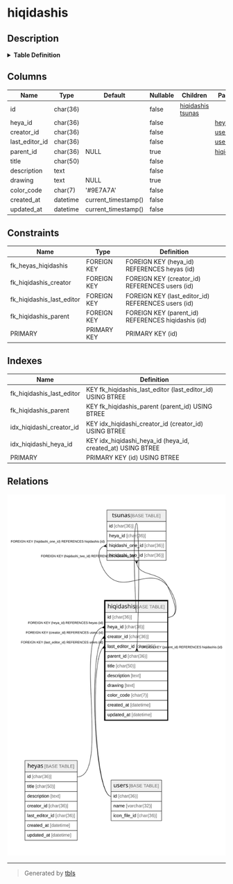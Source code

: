 # hiqidashis

## Description

<details>
<summary><strong>Table Definition</strong></summary>

```sql
CREATE TABLE `hiqidashis` (
  `id` char(36) NOT NULL,
  `heya_id` char(36) NOT NULL,
  `creator_id` char(36) NOT NULL,
  `last_editor_id` char(36) NOT NULL,
  `parent_id` char(36) DEFAULT NULL,
  `title` char(50) NOT NULL,
  `description` text NOT NULL,
  `drawing` text DEFAULT NULL,
  `color_code` char(7) NOT NULL DEFAULT '#9E7A7A',
  `created_at` datetime NOT NULL DEFAULT current_timestamp(),
  `updated_at` datetime NOT NULL DEFAULT current_timestamp(),
  PRIMARY KEY (`id`),
  KEY `idx_hiqidashi_creator_id` (`creator_id`),
  KEY `idx_hiqidashi_heya_id` (`heya_id`,`created_at`),
  KEY `fk_hiqidashis_last_editor` (`last_editor_id`),
  KEY `fk_hiqidashis_parent` (`parent_id`),
  CONSTRAINT `fk_heyas_hiqidashis` FOREIGN KEY (`heya_id`) REFERENCES `heyas` (`id`) ON DELETE CASCADE ON UPDATE CASCADE,
  CONSTRAINT `fk_hiqidashis_creator` FOREIGN KEY (`creator_id`) REFERENCES `users` (`id`) ON UPDATE CASCADE,
  CONSTRAINT `fk_hiqidashis_last_editor` FOREIGN KEY (`last_editor_id`) REFERENCES `users` (`id`) ON UPDATE CASCADE,
  CONSTRAINT `fk_hiqidashis_parent` FOREIGN KEY (`parent_id`) REFERENCES `hiqidashis` (`id`) ON DELETE CASCADE ON UPDATE CASCADE
) ENGINE=InnoDB DEFAULT CHARSET=utf8mb4
```

</details>

## Columns

| Name | Type | Default | Nullable | Children | Parents | Comment |
| ---- | ---- | ------- | -------- | -------- | ------- | ------- |
| id | char(36) |  | false | [hiqidashis](hiqidashis.md) [tsunas](tsunas.md) |  |  |
| heya_id | char(36) |  | false |  | [heyas](heyas.md) |  |
| creator_id | char(36) |  | false |  | [users](users.md) |  |
| last_editor_id | char(36) |  | false |  | [users](users.md) |  |
| parent_id | char(36) | NULL | true |  | [hiqidashis](hiqidashis.md) |  |
| title | char(50) |  | false |  |  |  |
| description | text |  | false |  |  |  |
| drawing | text | NULL | true |  |  |  |
| color_code | char(7) | '#9E7A7A' | false |  |  |  |
| created_at | datetime | current_timestamp() | false |  |  |  |
| updated_at | datetime | current_timestamp() | false |  |  |  |

## Constraints

| Name | Type | Definition |
| ---- | ---- | ---------- |
| fk_heyas_hiqidashis | FOREIGN KEY | FOREIGN KEY (heya_id) REFERENCES heyas (id) |
| fk_hiqidashis_creator | FOREIGN KEY | FOREIGN KEY (creator_id) REFERENCES users (id) |
| fk_hiqidashis_last_editor | FOREIGN KEY | FOREIGN KEY (last_editor_id) REFERENCES users (id) |
| fk_hiqidashis_parent | FOREIGN KEY | FOREIGN KEY (parent_id) REFERENCES hiqidashis (id) |
| PRIMARY | PRIMARY KEY | PRIMARY KEY (id) |

## Indexes

| Name | Definition |
| ---- | ---------- |
| fk_hiqidashis_last_editor | KEY fk_hiqidashis_last_editor (last_editor_id) USING BTREE |
| fk_hiqidashis_parent | KEY fk_hiqidashis_parent (parent_id) USING BTREE |
| idx_hiqidashi_creator_id | KEY idx_hiqidashi_creator_id (creator_id) USING BTREE |
| idx_hiqidashi_heya_id | KEY idx_hiqidashi_heya_id (heya_id, created_at) USING BTREE |
| PRIMARY | PRIMARY KEY (id) USING BTREE |

## Relations

![er](hiqidashis.svg)

---

> Generated by [tbls](https://github.com/k1LoW/tbls)
